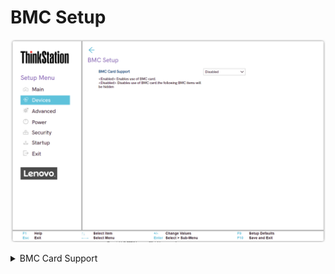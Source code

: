 # BMC Setup #
<!--![](./img/ts_bmcsetup.png)-->
![](./img/ts_bmcsetup1.png)

<details><summary>BMC Card Support</summary>

Options:

1. **Disabled**. Default. Disables use of BMC card and the following BMC items will be hidden.
2. Enabled - Enables use of BMC card.

</detail>


